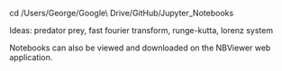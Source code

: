 cd /Users/George/Google\ Drive/GitHub/Jupyter_Notebooks

Ideas: predator prey, fast fourier transform, runge-kutta, lorenz system

Notebooks can also be viewed and downloaded on the NBViewer web application.




